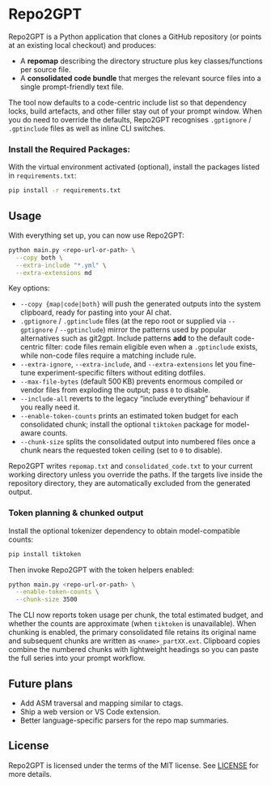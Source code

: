 # Repo2GPT
Repo2GPT is a Python application that clones a GitHub repository (or points at an existing local checkout) and produces:

- A **repomap** describing the directory structure plus key classes/functions per source file.
- A **consolidated code bundle** that merges the relevant source files into a single prompt-friendly text file.

The tool now defaults to a code-centric include list so that dependency locks, build artefacts, and other filler stay out of your prompt window. When you do need to override the defaults, Repo2GPT recognises `.gptignore` / `.gptinclude` files as well as inline CLI switches.

### Install the Required Packages:

With the virtual environment activated (optional), install the packages listed in `requirements.txt`:

```bash
pip install -r requirements.txt
```

## Usage

With everything set up, you can now use Repo2GPT:

```bash
python main.py <repo-url-or-path> \
  --copy both \
  --extra-include "*.yml" \
  --extra-extensions md
```

Key options:

- `--copy {map|code|both}` will push the generated outputs into the system clipboard, ready for pasting into your AI chat.
- `.gptignore` / `.gptinclude` files (at the repo root or supplied via `--gptignore` / `--gptinclude`) mirror the patterns used by popular alternatives such as git2gpt. Include patterns **add** to the default code-centric filter: code files remain eligible even when a `.gptinclude` exists, while non-code files require a matching include rule.
- `--extra-ignore`, `--extra-include`, and `--extra-extensions` let you fine-tune experiment-specific filters without editing dotfiles.
- `--max-file-bytes` (default 500 KB) prevents enormous compiled or vendor files from exploding the output; pass `0` to disable.
- `--include-all` reverts to the legacy “include everything” behaviour if you really need it.
- `--enable-token-counts` prints an estimated token budget for each consolidated chunk; install the optional `tiktoken` package for model-aware counts.
- `--chunk-size` splits the consolidated output into numbered files once a chunk nears the requested token ceiling (set to `0` to disable).

Repo2GPT writes `repomap.txt` and `consolidated_code.txt` to your current working directory unless you override the paths. If the targets live inside the repository directory, they are automatically excluded from the generated output.

### Token planning & chunked output

Install the optional tokenizer dependency to obtain model-compatible counts:

```bash
pip install tiktoken
```

Then invoke Repo2GPT with the token helpers enabled:

```bash
python main.py <repo-url-or-path> \
  --enable-token-counts \
  --chunk-size 3500
```

The CLI now reports token usage per chunk, the total estimated budget, and whether the counts are approximate (when `tiktoken` is unavailable). When chunking is enabled, the primary consolidated file retains its original name and subsequent chunks are written as `<name>_partXX.ext`. Clipboard copies combine the numbered chunks with lightweight headings so you can paste the full series into your prompt workflow.

## Future plans

- Add ASM traversal and mapping similar to ctags.
- Ship a web version or VS Code extension.
- Better language-specific parsers for the repo map summaries.

## License

Repo2GPT is licensed under the terms of the MIT license. See [LICENSE](LICENSE) for more details.
